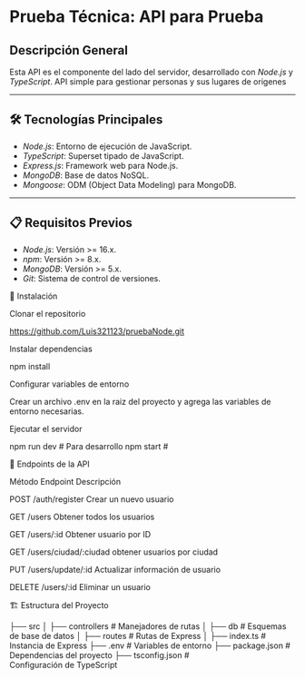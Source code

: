 # Prueba Técnica: API para Prueba

## Descripción General

Esta API es el componente del lado del servidor, desarrollado con *Node.js* y *TypeScript*.  API simple para gestionar personas y sus lugares de origenes

---

## 🛠 Tecnologías Principales

- *Node.js*: Entorno de ejecución de JavaScript.
- *TypeScript*: Superset tipado de JavaScript.
- *Express.js*: Framework web para Node.js.
- *MongoDB*: Base de datos NoSQL.
- *Mongoose*: ODM (Object Data Modeling) para MongoDB.

---

## 📋 Requisitos Previos

- *Node.js*: Versión >= 16.x.
- *npm*: Versión >= 8.x.
- *MongoDB*: Versión >= 5.x.
- *Git*: Sistema de control de versiones.


🔧 Instalación

Clonar el repositorio

https://github.com/Luis321123/pruebaNode.git

Instalar dependencias

npm install

Configurar variables de entorno

Crear un archivo .env en la raiz del proyecto y agrega las variables de entorno necesarias.

Ejecutar el servidor

npm run dev  # Para desarrollo
npm start # 

📌 Endpoints de la API

Método              Endpoint                    Descripción

POST            /auth/register          Crear un nuevo usuario

GET             /users                  Obtener todos los usuarios

GET             /users/:id              Obtener usuario por ID

GET             /users/ciudad/:ciudad   obtener usuarios por ciudad

PUT             /users/update/:id       Actualizar información de usuario

DELETE          /users/:id              Eliminar un usuario

🏗 Estructura del Proyecto

├── src
│   ├── controllers       # Manejadores de rutas
│   ├── db                # Esquemas de base de datos
│   ├── routes            # Rutas de Express
│   ├── index.ts          # Instancia de Express
├── .env                  # Variables de entorno
├── package.json          # Dependencias del proyecto
├── tsconfig.json         # Configuración de TypeScript

